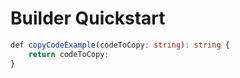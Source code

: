 # Builder Quickstart


```typescript
def copyCodeExample(codeToCopy: string): string {
    return codeToCopy;
}
```